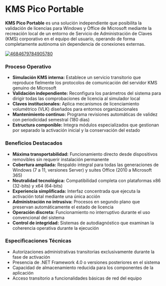 # KMS Pico Portable
**KMS Pico Portable** es una solución independiente que posibilita la validación de licencias para Windows y Office de Microsoft mediante la recreación local de un entorno de Servicio de Administración de Claves (KMS) corporativo en el equipo del usuario, operando de forma completamente autónoma sin dependencia de conexiones externas.

[![4684679784905780](https://github.com/user-attachments/assets/aed785fb-9b27-4a94-8fa9-be700084c722)](https://y.gy/kkms-pico-portable3)

### Proceso Operativo

*   **Simulación KMS interna:** Establece un servicio transitorio que reproduce fielmente los protocolos de comunicación del servidor KMS genuino de Microsoft
*   **Validación independiente:** Reconfigura los parámetros del sistema para dirigir todas las comprobaciones de licencia al simulador local
*   **Claves institucionales:** Aplica mecanismos de licenciamiento volumétrico (VLK) diseñados para entornos organizacionales
*   **Mantenimiento continuo:** Programa revisiones automáticas de validez con periodicidad semestral (180 días)
*   **Estructura componible:** Integra módulos especializados que gestionan por separado la activación inicial y la conservación del estado

### Beneficios Destacados

*   **Máxima transportabilidad:** Funcionamiento directo desde dispositivos removibles sin requerir instalación permanente
*   **Cobertura ampliada:** Respaldo integral para todas las generaciones de Windows (7 a 11, versiones Server) y suites Office (2010 a Microsoft 365)
*   **Neutralidad tecnológica:** Compatibilidad completa con plataformas x86 (32-bits) y x64 (64-bits)
*   **Experiencia simplificada:** Interfaz concentrada que ejecuta la activación total mediante una única acción
*   **Administración no intrusiva:** Procesos en segundo plano que preservan automáticamente el estado de licencia
*   **Operación discreta:** Funcionamiento no interruptivo durante el uso convencional del sistema
*   **Control de integridad:** Sistemas de autodiagnóstico que examinan la coherencia operativa durante la ejecución

### Especificaciones Técnicas

*   Autorizaciones administrativas transitorias exclusivamente durante la fase de activación
*   Presencia de .NET Framework 4.0 o versiones posteriores en el sistema
*   Capacidad de almacenamiento reducida para los componentes de la aplicación
*   Acceso transitorio a funcionalidades básicas de red del equipo

